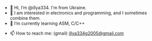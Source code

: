 - 👋 Hi, I’m @illya334. I'm from Ukraine.
- 👀 I am interested in electronics and programming, and I sometimes combine them.
- 🌱 I’m currently learning ASM, C/C++
<!--- - 💞️ I’m looking to collaborate on ... --->
- 📫 How to reach me: (gmail) illya334g2005@gmail.com

<!---
illya334/illya334 is a ✨ special ✨ repository because its `README.md` (this file) appears on your GitHub profile.
You can click the Preview link to take a look at your changes.
--->
